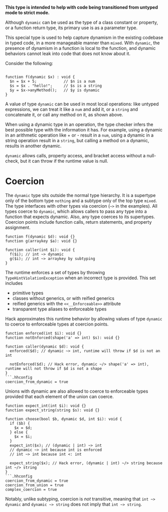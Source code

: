 **This type is intended to help with code being transitioned from untyped mode to strict
mode.**

Although `dynamic` can be used as the type of a class constant or property, or a function
return type, its primary use is as a parameter type.

This special type is used to help capture dynamism in the existing codebase in typed code, in
a more manageable manner than `mixed`. With `dynamic`, the presence of dynamism in a function
is local to the function, and dynamic behaviors cannot leak into code that does not know about it.

Consider the following:
```Hack

function f(dynamic $x) : void {
  $n = $x + 5;            // $n is a num
  $s = $x . "hello!";     // $s is a string
  $y = $x->anyMethod();   // $y is dynamic
}
```

A value of type `dynamic` can be used in most local operations: like untyped expressions, we
can treat it like a `num` and add it, or a `string` and concatenate it, or call any method on it, as shown above.

When using a dynamic type in an operation, the type checker infers the best possible type with
the information it has. For example, using a dynamic in an arithmetic operation like + or - result
in a `num`, using a dynamic in a string operation result in a `string`, but calling a method on a
dynamic, results in another dynamic.

`dynamic` allows calls, property access, and bracket access without a null-check, but it can throw if the runtime value is null.

# Coercion

The `dynamic` type sits outside the normal type hierarchy. It is a supertype only of the bottom type `nothing`
and a subtype only of the top type `mixed`. The type interfaces with other types via coercion (`~>` in the
examples). All types coerce to `dynamic`, which allows callers to pass any type into a function that expects dynamic. Also, any type
coerces to its supertypes. Coercion points include function calls, return statements, and property assignment.

```coercion_to_dynamic.php no-auto-output
function f(dynamic $d): void {}
function g(arraykey $a): void {}

function caller(int $i): void {
  f($i); // int ~> dynamic
  g($i); // int ~> arraykey by subtyping
}
```

The runtime enforces a set of types by throwing `TypeHintViolationException` when an incorrect type is provided. This set includes

- primitive types
- classes without generics, or with reified generics
- reified generics with the `<<__Enforceable>>` attribute
- transparent type aliases to enforceable types

Hack approximates this runtime behavior by allowing values of type `dynamic` to coerce to enforceable types at coercion points.

```coercion_from_dynamic.php.type-errors
function enforced(int $i): void {}
function notEnforced(shape('a' => int) $s): void {}

function caller(dynamic $d): void {
  enforced($d); // dynamic ~> int, runtime will throw if $d is not an int

  notEnforced($d); // Hack error, dynamic ~/> shape('a' => int), runtime will not throw if $d is not a shape
}
```.hhconfig
coercion_from_dynamic = true
```

Unions with dynamic are also allowed to coerce to enforceable types provided that each element of the union can coerce.

```hack coercion_from_union.php.type-errors
function expect_int(int $i): void {}
function expect_string(string $s): void {}

function choose(bool $b, dynamic $d, int $i): void {
  if ($b) {
    $x = $d;
  } else {
    $x = $i;
  }
  expect_int($x); // (dynamic | int) ~> int
  // dynamic ~> int because int is enforced
  // int ~> int because int <: int

  expect_string($x); // Hack error, (dynamic | int) ~/> string because int ~/> string
}
```.hhconfig
coercion_from_dynamic = true
coercion_from_union = true
complex_coercion = true
```

Notably, unlike subtyping, coercion is *not* transitive, meaning that `int ~> dynamic` and `dynamic ~> string` does not imply that `int ~> string`.
